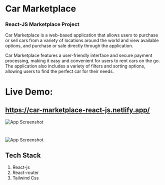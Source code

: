
# Car Marketplace

### React-JS Marketplace Project

Car Marketplace is a web-based application that allows users to purchase or sell cars from a variety of locations around the world and view available options, and purchase or sale directly through the application.

Car Marketplace features a user-friendly interface and secure payment processing, making it easy and convenient for users to rent cars on the go. The application also includes a variety of filters and sorting options, allowing users to find the perfect car for their needs.


# Live Demo:

## https://car-marketplace-react-js.netlify.app/




![App Screenshot](https://i.postimg.cc/NfLnYRT4/Screenshot-10.png)
#
![App Screenshot](https://i.postimg.cc/6pWgSFc8/Screenshot-11.png)


## Tech Stack

1. React-js
2. React-router
3. Tailwind Css





